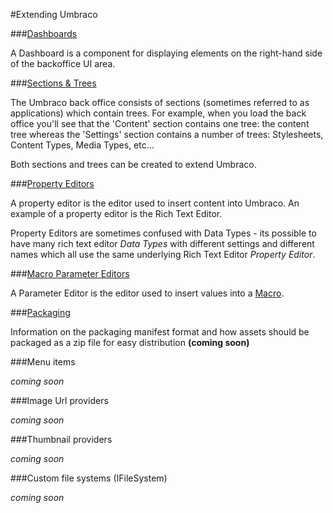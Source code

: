 #Extending Umbraco

###[Dashboards](Dashboards/index.md)

A Dashboard is a component for displaying elements on the right-hand side of the backoffice UI area.

###[Sections & Trees](Section-Trees/index.md)

The Umbraco back office consists of sections (sometimes referred to as applications) which contain trees. For example, when you load the back office you'll see that the 'Content' section contains one tree: the content tree whereas the 'Settings' section contains a number of trees: Stylesheets, Content Types, Media Types, etc...

Both sections and trees can be created to extend Umbraco.

###[Property Editors](Property-Editors/index.md)

A property editor is the editor used to insert content into Umbraco. An example of a property editor is the Rich Text Editor. 

Property Editors are sometimes confused with Data Types - its possible to have many rich text editor *Data Types* with different settings and different names which all use the same underlying Rich Text Editor *Property Editor*. 

###[Macro Parameter Editors](Macro-Parameter-Editors/index.md)

A Parameter Editor is the editor used to insert values into a [Macro](../reference/templating/macros/index.md).

###[Packaging](Packaging/index.md)

Information on the packaging manifest format and how assets should be packaged as a zip file for easy distribution
**(coming soon)**

###Menu items

*coming soon*

###Image Url providers

*coming soon*

###Thumbnail providers

*coming soon*

###Custom file systems (IFileSystem)

*coming soon*